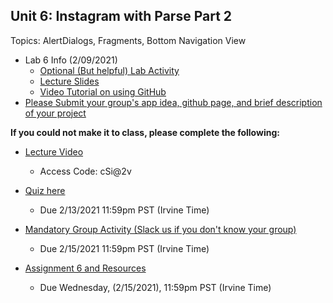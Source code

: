 ## Unit 6: Instagram with Parse Part 2
Topics: AlertDialogs, Fragments, Bottom Navigation View
  * Lab 6 Info (2/09/2021)
     * [Optional (But helpful) Lab Activity](https://courses.codepath.com/courses/android_university/unit/6#!exercises)   
     * [Lecture Slides](https://docs.google.com/presentation/d/1cZwtKtJ8HwJF2xehGrMHo2f5tpypKl30N1NiejIV-u4/edit#slide=id.g8440997df4_0_4)
     * [Video Tutorial on using GitHub](https://www.youtube.com/watch?v=xVe5WiTPMRE)
* [Please Submit your group's app idea, github page, and brief description of your project](https://forms.gle/g1mTMwu5mja8BGPt7)


**If you could not make it to class, please complete the following:**
  * [Lecture Video](https://zoom.us/rec/share/K49mR--e00_xRKDyyx75uugPPDhbLzu0CLyzQW3tSqezAVbd1nFh9bqt-FRnbiQR.8B9yq3vzap1KqbJn)
     * Access Code: cSi@2v
  * [Quiz here](https://docs.google.com/forms/d/1XqDlD1lV3nhgJ5IeQMOjEORBuW8AqqqLnOW9zVaam3A/edit)
     * Due 2/13/2021 11:59pm PST (Irvine Time)
  * [Mandatory Group Activity (Slack us if you don't know your group)](https://courses.codepath.com/courses/android_university/unit/5#!milestone)
      * Due 2/15/2021 11:59pm PST (Irvine Time)
     
* [Assignment 6 and Resources](https://courses.codepath.com/courses/android_university/unit/6#!assignment)
   * Due Wednesday, (2/15/2021), 11:59pm PST (Irvine Time)
